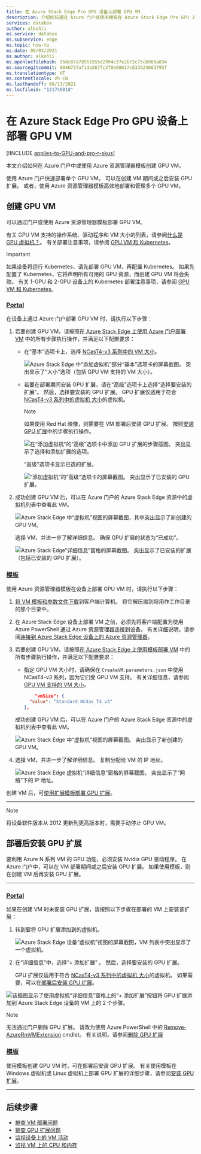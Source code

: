 ```yaml
---
title: 在 Azure Stack Edge Pro GPU 设备上部署 GPU VM
description: 介绍如何通过 Azure 门户或使用模板在 Azure Stack Edge Pro GPU 上创建和部署 GPU 虚拟机 (VM)。
services: databox
author: alkohli
ms.service: databox
ms.subservice: edge
ms.topic: how-to
ms.date: 08/03/2021
ms.author: alkohli
ms.openlocfilehash: 958c87a78551555d2994c37e2b72c75cb989a834
ms.sourcegitcommit: 0046757af1da267fc2f0e88617c633524883795f
ms.translationtype: HT
ms.contentlocale: zh-CN
ms.lasthandoff: 08/13/2021
ms.locfileid: "121740818"
---
```

# <a name="deploy-gpu-vms-on-your-azure-stack-edge-pro-gpu-device"></a>在 Azure Stack Edge Pro GPU 设备上部署 GPU VM

[!INCLUDE [applies-to-GPU-and-pro-r-skus](../../includes/azure-stack-edge-applies-to-gpu-pro-r-sku.md)]

本文介绍如何在 Azure 门户中或使用 Azure 资源管理器模板创建 GPU VM。

使用 Azure 门户快速部署单个 GPU VM。 可以在创建 VM 期间或之后安装 GPU 扩展。 或者，使用 Azure 资源管理器模板高效地部署和管理多个 GPU VM。

## <a name="create-gpu-vms"></a>创建 GPU VM

可以通过门户或使用 Azure 资源管理器模板部署 GPU VM。

有关 GPU VM 支持的操作系统、驱动程序和 VM 大小的列表，请参阅[什么是 GPU 虚拟机？](azure-stack-edge-gpu-overview-gpu-virtual-machines.md)。 有关部署注意事项，请参阅 [GPU VM 和 Kubernetes](azure-stack-edge-gpu-overview-gpu-virtual-machines.md#gpu-vms-and-kubernetes)。


> [!IMPORTANT]
> 如果设备将运行 Kubernetes，请先部署 GPU VM，再配置 Kubernetes。 如果先配置了 Kubernetes，它将声明所有可用的 GPU 资源，而创建 GPU VM 将会失败。 有关 1-GPU 和 2-GPU 设备上的 Kubernetes 部署注意事项，请参阅 [GPU VM 和 Kubernetes](azure-stack-edge-gpu-overview-gpu-virtual-machines.md#gpu-vms-and-kubernetes)。

### <a name="portal"></a>[Portal](#tab/portal)

在设备上通过 Azure 门户部署 GPU VM 时，请执行以下步骤：

1. 若要创建 GPU VM，请按照[在 Azure Stack Edge 上使用 Azure 门户部署 VM](azure-stack-edge-gpu-deploy-virtual-machine-portal.md) 中的所有步骤执行操作，并满足以下配置要求：

    - 在“基本”选项卡上，选择 [NCasT4-v3 系列中的 VM 大小](azure-stack-edge-gpu-virtual-machine-sizes.md#ncast4_v3-series-preview)。

       ![Azure Stack Edge 中“添加虚拟机”部分“基本”选项卡的屏幕截图。 突出显示了“大小”选项（包括 GPU VM 支持的 VM 大小）。](media/azure-stack-edge-gpu-deploy-gpu-virtual-machine/basics-vm-size-for-gpu.png)

    - 若要在部署期间安装 GPU 扩展，请在“高级”选项卡上选择“选择要安装的扩展”。 然后，选择要安装的 GPU 扩展。 GPU 扩展仅适用于符合 [NCasT4-v3 系列中的虚拟机 大小](azure-stack-edge-gpu-virtual-machine-sizes.md#ncast4_v3-series-preview)的虚拟机。
        
        > [!NOTE]
        > 如果使用 Red Hat 映像，则需要在 VM 部署后安装 GPU 扩展。 按照[安装 GPU 扩展](azure-stack-edge-gpu-deploy-virtual-machine-install-gpu-extension.md)中的步骤执行操作。
    
       ![在“添加虚拟机”的“高级”选项卡中添加 GPU 扩展的步骤插图。 突出显示了选择和添加扩展的选项。](media/azure-stack-edge-gpu-deploy-gpu-virtual-machine/add-extension-01.png)

       “高级”选项卡显示已选的扩展。

       ![“添加虚拟机”的“高级”选项卡的屏幕截图。 突出显示了已安装的 GPU 扩展。](media/azure-stack-edge-gpu-deploy-gpu-virtual-machine/add-extension-02.png)

1. 成功创建 GPU VM 后，可以在 Azure 门户的 Azure Stack Edge 资源中的虚拟机列表中查看此 VM。

    ![Azure Stack Edge 中“虚拟机”视图的屏幕截图，其中突出显示了新创建的 GPU VM。](media/azure-stack-edge-gpu-deploy-gpu-virtual-machine/list-virtual-machines-01.png)

    选择 VM，并进一步了解详细信息。 确保 GPU 扩展的状态为“已成功”。

    ![Azure Stack Edge“详细信息”窗格的屏幕截图。 突出显示了已安装的扩展（包括已安装的 GPU 扩展）。](media/azure-stack-edge-gpu-deploy-gpu-virtual-machine/vm-details-extension-installed.png)


### <a name="templates"></a>[模板](#tab/templates)

使用 Azure 资源管理器模板在设备上部署 GPU VM 时，请执行以下步骤：

1. [将 VM 模板和参数文件下载](https://aka.ms/ase-vm-templates)到客户端计算机。 将它解压缩到将用作工作目录的那个目录中。

1. 在 Azure Stack Edge 设备上部署 VM 之前，必须先将客户端配置为使用 Azure PowerShell 通过 Azure 资源管理器连接到设备。 有关详细说明，请参阅[连接到 Azure Stack Edge 设备上的 Azure 资源管理器](azure-stack-edge-gpu-connect-resource-manager.md)。

1. 若要创建 GPU VM，请按照[在 Azure Stack Edge 上使用模板部署 VM](azure-stack-edge-gpu-deploy-virtual-machine-templates.md) 中的所有步骤执行操作，并满足以下配置要求： 
            
    - 指定 GPU VM 大小时，请确保在 `CreateVM.parameters.json` 中使用 NCasT4-v3 系列，因为它们受 GPU VM 支持。 有关详细信息，请参阅 [GPU VM 支持的 VM 大小](azure-stack-edge-gpu-virtual-machine-sizes.md#ncast4_v3-series-preview)。

       ```json
           "vmSize": {
         "value": "Standard_NC4as_T4_v3"
       },
       ```

    成功创建 GPU VM 后，可以在 Azure 门户的 Azure Stack Edge 资源中的虚拟机列表中查看此 VM。

    ![Azure Stack Edge 中“虚拟机”视图的屏幕截图。 突出显示了新创建的 GPU VM。](media/azure-stack-edge-gpu-deploy-gpu-virtual-machine/list-virtual-machines-01.png)

1. 选择 VM，并进一步了解详细信息。 复制分配给 VM 的 IP 地址。

    ![Azure Stack Edge 虚拟机“详细信息”窗格的屏幕截图。 突出显示了“网络”下的 IP 地址。](media/azure-stack-edge-gpu-deploy-gpu-virtual-machine/get-ip-of-virtual-machine.png)

创建 VM 后，可[使用扩展模板部署 GPU 扩展](azure-stack-edge-gpu-deploy-virtual-machine-install-gpu-extension.md?tabs=linux)。

---

> [!NOTE]
> 将设备软件版本从 2012 更新到更高版本时，需要手动停止 GPU VM。

## <a name="install-gpu-extension-after-deployment"></a>部署后安装 GPU 扩展

要利用 Azure N 系列 VM 的 GPU 功能，必须安装 Nvidia GPU 驱动程序。 在 Azure 门户中，可以在 VM 部署期间或之后安装 GPU 扩展。 如果使用模板，则在创建 VM 后再安装 GPU 扩展。

---

### <a name="portal"></a>[Portal](#tab/portal)

如果在创建 VM 时未安装 GPU 扩展，请按照以下步骤在部署的 VM 上安装该扩展：

1. 转到要将 GPU 扩展添加到的虚拟机。

    ![Azure Stack Edge 设备“虚拟机”视图的屏幕截图，VM 列表中突出显示了一个虚拟机。](media/azure-stack-edge-gpu-deploy-gpu-virtual-machine/add-extension-after-deployment-01.png)
  
1. 在“详细信息”中，选择“+ 添加扩展” 。 然后，选择要安装的 GPU 扩展。

    GPU 扩展仅适用于符合 [NCasT4-v3 系列中的虚拟机 大小](azure-stack-edge-gpu-virtual-machine-sizes.md#ncast4_v3-series-preview)的虚拟机。 如果需要，可以在[部署后安装 GPU 扩展](azure-stack-edge-gpu-deploy-gpu-virtual-machine.md#install-gpu-extension-after-deployment)。

![该插图显示了使用虚拟机“详细信息”窗格上的“+ 添加扩展”按钮将 GPU 扩展添加到 Azure Stack Edge 设备的 VM 上的 2 个步骤。](media/azure-stack-edge-gpu-deploy-gpu-virtual-machine/add-extension-after-deployment-02.png)

> [!Note]
> 无法通过门户删除 GPU 扩展。 请改为使用 Azure PowerShell 中的 [Remove-AzureRmVMExtension](/powershell/module/azurerm.compute/remove-azurermvmextension?view=azurermps-6.13.0&preserve-view=true) cmdlet。 有关说明，请参阅[删除 GPU 扩展](azure-stack-edge-gpu-deploy-virtual-machine-install-gpu-extension.md#remove-gpu-extension)

### <a name="templates"></a>[模板](#tab/templates)

使用模板创建 GPU VM 时，可在部署后安装 GPU 扩展。 有关使用模板在 Windows 虚拟机或 Linux 虚拟机上部署 GPU 扩展的详细步骤，请参阅[安装 GPU 扩展](azure-stack-edge-gpu-deploy-virtual-machine-install-gpu-extension.md)。

---

## <a name="next-steps"></a>后续步骤

- [排查 VM 部署问题](azure-stack-edge-gpu-troubleshoot-virtual-machine-provisioning.md)
- [排查 GPU 扩展问题](azure-stack-edge-gpu-troubleshoot-virtual-machine-gpu-extension-installation.md)
- [监视设备上的 VM 活动](azure-stack-edge-gpu-monitor-virtual-machine-activity.md)
- [监视 VM 上的 CPU 和内存](azure-stack-edge-gpu-monitor-virtual-machine-metrics.md)
